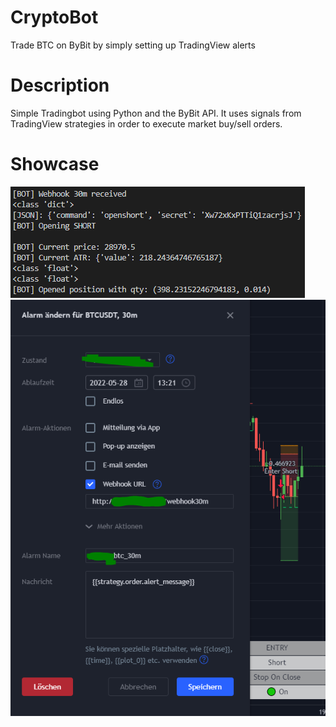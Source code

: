 # CryptoBot
Trade BTC on ByBit by simply setting up TradingView alerts

# Description
Simple Tradingbot using Python and the ByBit API. It uses signals from TradingView strategies in order to execute market buy/sell orders.

# Showcase
![Screenshot1](position_opened.PNG)
![Screenshot2](alert.PNG)
